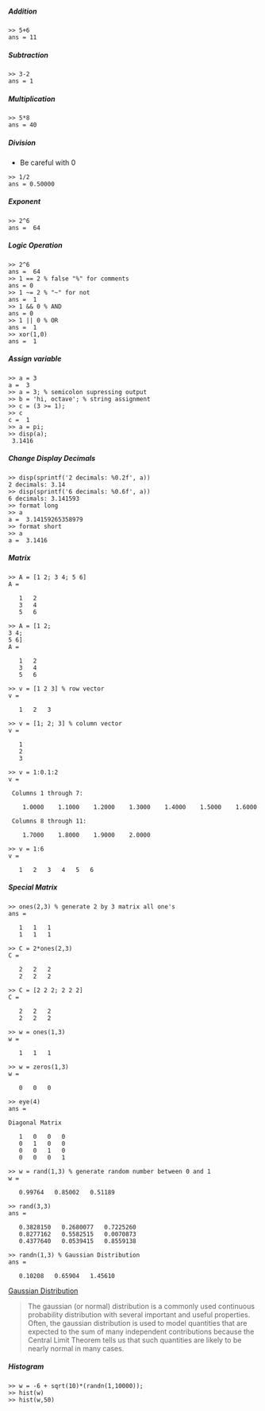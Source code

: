 ##### Addition
```
>> 5+6  
ans = 11
```

##### Subtraction
```
>> 3-2  
ans = 1
```

##### Multiplication
```
>> 5*8  
ans = 40
```

##### Division
- Be careful with 0
```
>> 1/2  
ans = 0.50000
```

##### Exponent
```
>> 2^6  
ans =  64
```

##### Logic Operation
```
>> 2^6  
ans =  64  
>> 1 == 2 % false "%" for comments  
ans = 0  
>> 1 ~= 2 % "~" for not  
ans =  1  
>> 1 && 0 % AND  
ans = 0  
>> 1 || 0 % OR  
ans =  1  
>> xor(1,0)  
ans =  1
```

##### Assign variable
```
>> a = 3  
a =  3  
>> a = 3; % semicolon supressing output  
>> b = 'hi, octave'; % string assignment  
>> c = (3 >= 1);  
>> c  
c =  1  
>> a = pi;  
>> disp(a);  
 3.1416
```

##### Change Display Decimals
```
>> disp(sprintf('2 decimals: %0.2f', a))  
2 decimals: 3.14  
>> disp(sprintf('6 decimals: %0.6f', a))  
6 decimals: 3.141593  
>> format long  
>> a  
a =  3.14159265358979  
>> format short  
>> a  
a =  3.1416
```

##### Matrix
```
>> A = [1 2; 3 4; 5 6]  
A =  

   1   2  
   3   4  
   5   6

>> A = [1 2;
3 4;
5 6]
A =

   1   2
   3   4
   5   6

>> v = [1 2 3] % row vector
v =

   1   2   3

>> v = [1; 2; 3] % column vector
v =

   1
   2
   3

>> v = 1:0.1:2
v =

 Columns 1 through 7:

    1.0000    1.1000    1.2000    1.3000    1.4000    1.5000    1.6000

 Columns 8 through 11:

    1.7000    1.8000    1.9000    2.0000

>> v = 1:6
v =

   1   2   3   4   5   6
```

##### Special Matrix
```
>> ones(2,3) % generate 2 by 3 matrix all one's
ans =

   1   1   1
   1   1   1

>> C = 2*ones(2,3)
C =

   2   2   2
   2   2   2

>> C = [2 2 2; 2 2 2]
C =

   2   2   2
   2   2   2

>> w = ones(1,3)
w =

   1   1   1

>> w = zeros(1,3)
w =

   0   0   0
   
>> eye(4)
ans =

Diagonal Matrix

   1   0   0   0
   0   1   0   0
   0   0   1   0
   0   0   0   1

>> w = rand(1,3) % generate random number between 0 and 1
w =

   0.99764   0.85002   0.51189

>> rand(3,3)
ans =

   0.3828150   0.2680077   0.7225260
   0.8277162   0.5582515   0.0070873
   0.4377640   0.0539415   0.8559138

>> randn(1,3) % Gaussian Distribution
ans =

   0.10208   0.65904   1.45610
```


[Gaussian Distribution](https://en.wikipedia.org/wiki/Normal_distribution)  
> The gaussian (or normal) distribution is a commonly used continuous probability distribution with several important and useful properties. Often, the gaussian distribution is used to model quantities that are expected to the sum of many independent contributions because the Central Limit Theorem tells us that such quantities are likely to be nearly normal in many cases.

##### Histogram
```
>> w = -6 + sqrt(10)*(randn(1,10000));
>> hist(w)
>> hist(w,50)
```